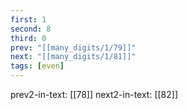 ```yaml
---
first: 1
second: 8
third: 0
prev: "[[many_digits/1/79]]"
next: "[[many_digits/1/81]]"
tags: [even]
---
```

prev2-in-text: [[78]]
next2-in-text: [[82]]
